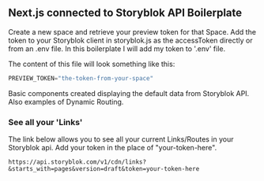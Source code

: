 ## Next.js connected to Storyblok API Boilerplate

Create a new space and retrieve your preview token for that Space. Add the token to your Storyblok client in storyblok.js as the accessToken directly or from an .env file. In this boilerplate I will add my token to '.env' file. 

The content of this file will look something like this:
```javascript
PREVIEW_TOKEN="the-token-from-your-space"
```

Basic components created displaying the default data from Storyblok API. Also examples of Dynamic Routing.

### See all your 'Links'

The link below allows you to see all your current Links/Routes in your Storyblok api. Add your token in the place of "your-token-here".
```
https://api.storyblok.com/v1/cdn/links?&starts_with=pages&version=draft&token=your-token-here
```
